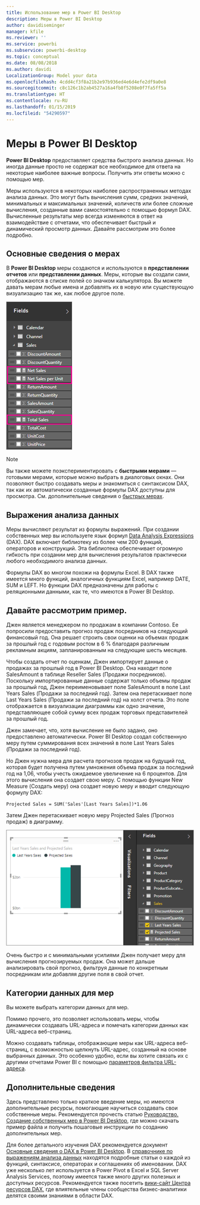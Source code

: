 ```yaml
---
title: Использование мер в Power BI Desktop
description: Меры в Power BI Desktop
author: davidiseminger
manager: kfile
ms.reviewer: ''
ms.service: powerbi
ms.subservice: powerbi-desktop
ms.topic: conceptual
ms.date: 08/08/2018
ms.author: davidi
LocalizationGroup: Model your data
ms.openlocfilehash: 4cdd4cf3f8a21b2e97b936ed4e6d4efe2df9a0e8
ms.sourcegitcommit: c8c126c1b2ab4527a16a4fb8f5208e0f7fa5ff5a
ms.translationtype: HT
ms.contentlocale: ru-RU
ms.lasthandoff: 01/15/2019
ms.locfileid: "54290597"
---
```

# <a name="measures-in-power-bi-desktop"></a>Меры в Power BI Desktop

**Power BI Desktop** предоставляет средства быстрого анализа данных. Но иногда данные просто не содержат все необходимое для ответа на некоторые наиболее важные вопросы. Получить эти ответы можно с помощью мер.

Меры используются в некоторых наиболее распространенных методах анализа данных. Это могут быть вычисления сумм, средних значений, минимальных и максимальных значений, количеств или более сложные вычисления, созданные вами самостоятельно с помощью формул DAX. Вычисленные результаты мер всегда изменяются в ответ на взаимодействие с отчетами, что обеспечивает быстрый и динамический просмотр данных. Давайте рассмотрим это более подробно.

## <a name="understanding-measures"></a>Основные сведения о мерах

В **Power BI Desktop** меры создаются и используются в **представлении отчетов** или **представлении данных**. Меры, которые вы создали сами, отображаются в списке полей со значком калькулятора. Вы можете давать мерам любые имена и добавлять их в новую или существующую визуализацию так же, как любое другое поле.

![](media/desktop-measures/measuresinpbid_measinfieldlist.png)

> [!NOTE]
> Вы также можете поэкспериментировать с **быстрыми мерами** — готовыми мерами, которые можно выбрать в диалоговых окнах. Они позволяют быстро создавать меры и знакомиться с синтаксисом DAX, так как их автоматически созданные формулы DAX доступны для просмотра. См. дополнительные сведения о [быстрых мерах](desktop-quick-measures.md).
> 
> 

## <a name="data-analysis-expressions"></a>Выражения анализа данных

Меры вычисляют результат из формулы выражений. При создании собственных мер вы используете язык формул [Data Analysis Expressions](https://msdn.microsoft.com/library/gg413422.aspx) (DAX). DAX включает библиотеку из более чем 200 функций, операторов и конструкций. Эта библиотека обеспечивает огромную гибкость при создании мер для вычисления результатов практически любого необходимого анализа данных.

Формулы DAX во многом похожи на формулы Excel. В DAX также имеется много функций, аналогичных функциям Excel, например DATE, SUM и LEFT. Но функции DAX предназначены для работы с реляционными данными, как те, что имеются в Power BI Desktop.

## <a name="lets-look-at-an-example"></a>Давайте рассмотрим пример.
Джен является менеджером по продажам в компании Contoso. Ее попросили предоставить прогноз продаж посредников на следующий финансовый год. Она решает строить свои оценки на объемах продаж за прошлый год с годовым ростом в 6 % благодаря различным рекламным акциям, запланированным на следующие шесть месяцев.

Чтобы создать отчет по оценкам, Джен импортирует данные о продажах за прошлый год в Power BI Desktop. Она находит поле SalesAmount в таблице Reseller Sales (Продажи посредников). Поскольку импортированные данные содержат только объемы продаж за прошлый год, Джен переименовывает поле SalesAmount в поле Last Years Sales (Продажи за последний год). Затем она перетаскивает поле Last Years Sales (Продажи за последний год) на холст отчета. Это поле отображается в визуализации диаграммы как одно значение, представляющее собой сумму всех продаж торговых представителей за прошлый год.

Джен замечает, что, хотя вычисление не было задано, оно предоставлено автоматически. Power BI Desktop создал собственную меру путем суммирования всех значений в поле Last Years Sales (Продажи за последний год).

Но Джен нужна мера для расчета прогнозов продаж на будущий год, которая будет получена путем умножения объема продаж за последний год на 1,06, чтобы учесть ожидаемое увеличение на 6 процентов. Для этого вычисления она создает свою меру. С помощью функции New Measure (Создать меру) она создает новую меру и вводит следующую формулу DAX:

    Projected Sales = SUM('Sales'[Last Years Sales])*1.06

Затем Джен перетаскивает новую меру Projected Sales (Прогноз продаж) в диаграмму.

![](media/desktop-measures/measuresinpbid_lastyearsales.png)

Очень быстро и с минимальными усилиями Джен получает меру для вычисления прогнозируемых продаж. Она может дальше анализировать свой прогноз, фильтруя данные по конкретным посредникам или добавляя другие поля в свой отчет.

## <a name="data-categories-for-measures"></a>Категории данных для мер

Вы можете выбрать категории данных для мер. 

Помимо прочего, это позволяет использовать меры, чтобы динамически создавать URL-адреса и помечать категории данных как URL-адреса веб-страниц. 

Можно создавать таблицы, отображающие меры как URL-адреса веб-страниц, с возможностью щелкнуть URL-адрес, созданный на основе выбранных данных. Это особенно удобно, если вы хотите связать их с другими отчетами Power BI с помощью [параметров фильтра URL-адреса](service-url-filters.md).

## <a name="learn-more"></a>Дополнительные сведения
Здесь представлено только краткое введение меры, но имеются дополнительные ресурсы, помогающие научиться создавать свои собственные меры. Рекомендуется прочесть статью [Руководство. Создание собственных мер в Power BI Desktop](desktop-tutorial-create-measures.md), где можно скачать пример файла и получить пошаговые инструкции по созданию дополнительных мер.  

Для более детального изучения DAX рекомендуется документ [Основные сведения о DAX в Power BI Desktop](desktop-quickstart-learn-dax-basics.md). В [справочнике по выражениям анализа данных](https://msdn.microsoft.com/library/gg413422.aspx) находятся подробные статьи о каждой из функций, синтаксисе, операторах и соглашениях об именовании. DAX уже несколько лет используется в Power Pivot в Excel и SQL Server Analysis Services, поэтому имеется также много других полезных и доступных ресурсов. Рекомендуется также посетить [вики-сайт Центра ресурсов DAX](http://social.technet.microsoft.com/wiki/contents/articles/1088.dax-resource-center.aspx), где влиятельные члены сообщества бизнес-аналитики делятся своими знаниями в области DAX.




